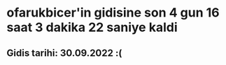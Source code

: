 # ofarukbicer'in gidisine son 4 gun 16 saat 3 dakika 22 saniye kaldi

## Gidis tarihi: 30.09.2022 :(